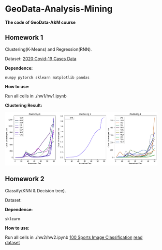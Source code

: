 # GeoData-Analysis-Mining


**The code of GeoData-A&M course**


## Homework 1
Clustering(K-Means) and Regression(RNN).

Dataset: [2020 Covid-19 Cases Data](https://www.ecdc.europa.eu/en/publications-data/download-todays-data-geographic-distribution-covid-19-cases-worldwide)

**Dependence:**
```
numpy pytorch sklearn matplotlib pandas
```
**How to use:**

Run all cells in ./hw1/hw1.ipynb

**Clustering Result:**

![clustering](image/clustering.png)
## Homework 2
Classify(KNN & Decision tree).

Dataset: []()

**Dependence:**
```
sklearn
```
**How to use:**

Run all cells in ./hw2/hw2.ipynb
[100 Sports Image Classification](https://www.kaggle.com/gpiosenka/sports-classification)
[read dataset](https://www.kaggle.com/edanurb/pytorch-model-99-acc)
